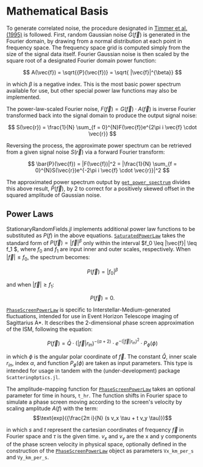 # Mathematical Basis

To generate correlated noise, the procedure designated in [Timmer et al. (1995)](https://ui.adsabs.harvard.edu/abs/1995A%26A...300..707T/abstract) is followed. First, random Gaussian noise $G(\vec{f})$ is generated in the Fourier domain, by drawing from a normal distribution at each point in frequency space. The frequency space grid is computed simply from the size of the signal data itself. Fourier Gaussian noise is then scaled by the square root of a designated Fourier domain power function: 

$$ A(\vec{f}) = \sqrt{{P}(\vec{f})} = \sqrt{ |\vec{f}|^{\beta}} $$

in which $\beta$ is a negative index. This is the most basic power spectrum available for use, but other special power law functions may also be implemented.

The power-law-scaled Fourier noise, ${F}(\vec{f}) = {G}(\vec{f}) \cdot {A}(\vec{f})$ is inverse Fourier transformed back into the signal domain to produce the output signal noise:

$$
    S(\vec{r}) = \frac{1}{N} \sum_{f = 0}^{N}F(\vec{f})e^{2\pi i \vec{f} \cdot \vec{r}}
$$ 

Reversing the process, the approximate power spectrum can be retrieved from a given signal noise $S(\vec{r})$ via a forward Fourier transform:

$$
    \bar{P}(\vec{f}) = |F(\vec{f})|^2 = |\frac{1}{N} \sum_{f = 0}^{N}S(\vec{r})e^{-2\pi i \vec{f} \cdot \vec{r}}|^2
$$

The approximated power spectrum output by [`get_power_spectrum`](@ref) divides this above result, $\bar{P}(\vec{f})$, by 2 to correct for a positively skewed offset in the squared amplitude of Gaussian noise.  

## Power Laws

StationaryRandomFields.jl implements additional power law functions to be substituted as $P(f)$ in the above equations. [`SaturatedPowerLaw`](@ref) takes the standard form of $P(\vec{f})=|\vec{f}|^{\beta}$ only within the interval $f_0 \leq |\vec{f}| \leq f_1 $, where $f_0$ and $f_1$ are input inner and outer scales, respectively. When $|\vec{f}|\leq f_0$, the spectrum becomes:

$$P(\vec{f})=|f_0|^{\beta} $$ 

and when $|\vec{f}|\geq f_1$: 

$$ P(\vec{f})=0. $$


[`PhaseScreenPowerLaw`](@ref) is specific to Interstellar-Medium-generated fluctuations, intended for use in Event Horizon Telescope imaging of Sagittarius A*. It describes the 2-dimensional phase screen approximation of the ISM, following the equation:

$$ P(\vec{f} ) = \bar{Q} \cdot (|\vec{f}| r_{\text{in}})^{-(\alpha + 2)} \cdot e^{-(|\vec{f}| r_{\text{in}})^2} \cdot P_{\phi}(\phi)$$

in which $\phi$ is the angular polar coordinate of $\vec{f}$. The constant $\bar{Q}$, inner scale $r_{in}$, index $\alpha$, and function $P_{\phi}(\phi)$ are taken as input parameters. This type is intended for usage in tandem with the (under-development) package `ScatteringOptics.jl`.

The amplitude-mapping function for [`PhaseScreenPowerLaw`](@ref) takes an optional parameter for time in hours, `t_hr`. The function shifts in Fourier space to simulate a phase screen moving according to the screen's velocity by scaling amplitude $A(f)$ with the term:
$$\text{exp}({\frac{2π i}{N} (s v_x \tau + t v_y \tau)})$$

in which $s$ and $t$ represent the cartesian coordinates of frequency $\vec{f}$ in Fourier space and $\tau$ is the given time. $v_x$ and $v_y$ are the x and y components of the phase screen velocity in physical space, optionally defined in the construction of the [`PhaseScreenPowerLaw`](@ref) object as parameters `Vx_km_per_s` and `Vy_km_per_s`.
